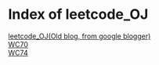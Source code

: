 # Index of leetcode_OJ

[leetcode_OJ(Old blog, from google blogger)](http://alfonshwu.blogspot.tw/2018/02/) <br />
[WC70](WC70.md) <br />
[WC74](WC74.md)
